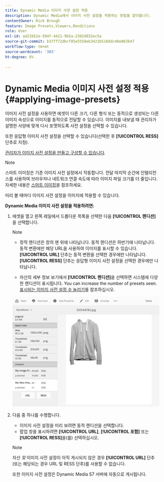 ```yaml
---
title: Dynamic Media 이미지 사전 설정 적용
description: Dynamic Media에서 이미지 사전 설정을 적용하는 방법을 알아봅니다.
contentOwner: Rick Brough
feature: Image Presets,Viewers,Renditions
role: User
exl-id: ad21b52e-594f-4421-9b5a-2382d032ec5a
source-git-commit: b37ff72dbcf85e5558eb3421b5168dc48e063b47
workflow-type: tm+mt
source-wordcount: '303'
ht-degree: 6%

---
```


# Dynamic Media 이미지 사전 설정 적용 {#applying-image-presets}

이미지 사전 설정을 사용하면 에셋이 다른 크기, 다른 형식 또는 동적으로 생성되는 다른 이미지 속성으로 이미지를 동적으로 전달할 수 있습니다. 이미지를 내보낼 때 관리자가 설명한 사양에 맞게 다시 포맷하도록 사전 설정을 선택할 수 있습니다.

또한 응답형 이미지 사전 설정을 선택할 수 있습니다(선택한 후 **[!UICONTROL RESS]** 단추로 지정).

[관리자가 이미지 사전 설정을 만들고 구성할 수 있습니다](managing-image-presets.md).

>[!NOTE]
>
>스마트 이미징은 기존 이미지 사전 설정에서 작동합니다. 전달 마지막 순간에 인텔리전스를 사용하여 브라우저나 네트워크 연결 속도에 따라 이미지 파일 크기를 더 줄입니다. 자세한 내용은 [스마트 이미징](imaging-faq.md)을 참조하세요.

미리 볼 때마다 이미지 사전 설정을 이미지에 적용할 수 있습니다.

**Dynamic Media 이미지 사전 설정을 적용하려면:**

1. 에셋을 열고 왼쪽 레일에서 드롭다운 목록을 선택한 다음 **[!UICONTROL 렌디션]**&#x200B;을 선택합니다.

   >[!NOTE]
   >
   >* 정적 렌디션은 창의 맨 위에 나타납니다. 동적 렌디션은 하반기에 나타납니다. 동적 변환에만 해당 URL을 사용하여 이미지를 표시할 수 있습니다. **[!UICONTROL URL]** 단추는 동적 변환을 선택한 경우에만 나타납니다. **[!UICONTROL RESS]** 단추는 응답형 이미지 사전 설정을 선택한 경우에만 나타납니다.
   >
   >* 자산의 세부 정보 보기에서 **[!UICONTROL 렌디션]**&#x200B;을 선택하면 시스템에 다양한 렌디션이 표시됩니다. You can increase the number of presets seen. [표시되는 이미지 사전 설정 수 늘리기](managing-image-presets.md#increasing-or-decreasing-the-number-of-image-presets-that-display)를 참조하십시오.

   ![chlimage_1-208](assets/chlimage_1-208.png)

1. 다음 중 하나를 수행합니다.

   * 이미지 사전 설정을 미리 보려면 동적 렌디션을 선택합니다.
   * 팝업 창을 표시하려면 **[!UICONTROL URL]**, **[!UICONTROL 포함]** 또는 **[!UICONTROL RESS]**&#x200B;을(를) 선택하십시오.

   >[!NOTE]
   >
   >자산 *및* 이미지 사전 설정이 아직 게시되지 않은 경우 **[!UICONTROL URL]** 단추(또는 해당되는 경우 URL 및 RESS 단추)를 사용할 수 없습니다.
   >
   >또한 이미지 사전 설정은 Dynamic Media S7 서버에 자동으로 게시됩니다.
